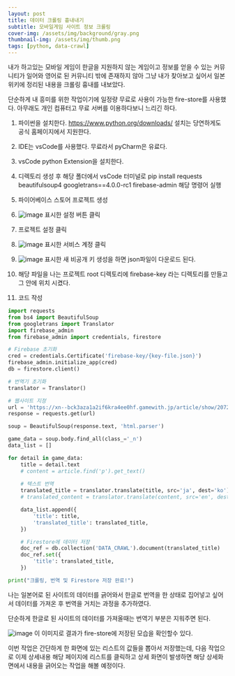 ```yaml
---
layout: post
title: 데이터 크롤링 흉내내기
subtitle: 모바일게임 사이트 정보 크롤링
cover-img: /assets/img/background/gray.png
thumbnail-img: /assets/img/thumb.png
tags: [python, data-crawl]
---
```


내가 하고있는 모바일 게임이 한글을 지원하지 않는 게임이고 정보를 얻을 수 있는 커뮤니티가 일어와 영어로 된 커뮤니티 밖에 존재하지 않아 그냥 내가 찾아보고 싶어서 일본 위키에 정리된 내용을 크롤링 흉내를 내보았다.

단순하게 내 흥미를 위한 작업이기에 일정량 무료로 사용이 가능한 fire-store를 사용했다. 아무래도 개인 컴퓨터고 무료 서버를 이용하다보니 느리긴 하다.

1. 파이썬을 설치한다. https://www.python.org/downloads/ 설치는 당연하게도 공식 홈페이지에서 지원한다.

2. IDE는 vsCode를 사용했다. 무료라서 pyCharm은 유료다.
3. vsCode python Extension을 설치한다.

4. 디렉토리 생성 후 해당 폴더에서 vsCode 터미널로 pip install requests beautifulsoup4 googletrans==4.0.0-rc1 firebase-admin 해당 명령어 실행

5. 파이어베이스 스토어 프로젝트 생성

6.  ![image](https://github.com/sytp93/sytp93.github.io/assets/94149889/52e098b4-5c73-4f37-a006-bd693098a42b) 표시한 설정 버튼 클릭

7.  프로젝트 설정 클릭

8.  ![image](https://github.com/sytp93/sytp93.github.io/assets/94149889/38ed5853-ac5b-409e-b98e-c3f119518463) 표시한 서비스 계정 클릭

9.  ![image](https://github.com/sytp93/sytp93.github.io/assets/94149889/b14c7955-a75c-47d0-8da3-910d962946c9) 표시한 새 비공개 키 생성을 하면 json파일이 다운로드 된다.

10.  해당 파일을 나는 프로젝트 root 디렉토리에 firebase-key 라는 디렉토리를 만들고 그 안에 위치 시켰다.

11.  코드 작성
```python
import requests
from bs4 import BeautifulSoup
from googletrans import Translator
import firebase_admin
from firebase_admin import credentials, firestore

# Firebase 초기화
cred = credentials.Certificate('firebase-key/{key-file.json}')
firebase_admin.initialize_app(cred)
db = firestore.client()

# 번역기 초기화
translator = Translator()

# 웹사이트 지정
url = 'https://xn--bck3aza1a2if6kra4ee0hf.gamewith.jp/article/show/20722'
response = requests.get(url)

soup = BeautifulSoup(response.text, 'html.parser')

game_data = soup.body.find_all(class_='_n')
data_list = []

for detail in game_data:
    title = detail.text
    # content = article.find('p').get_text()
    
    # 텍스트 번역
    translated_title = translator.translate(title, src='ja', dest='ko').text
    # translated_content = translator.translate(content, src='en', dest='ko').text

    data_list.append({
        'title': title,
        'translated_title': translated_title,
    })

    # Firestore에 데이터 저장
    doc_ref = db.collection('DATA_CRAWL').document(translated_title)
    doc_ref.set({
        'title': translated_title,
    })

print("크롤링, 번역 및 Firestore 저장 완료!")
```

나는 일본어로 된 사이트의 데이터를 긁어와서 한글로 번역을 한 상태로 집어넣고 싶어서 데이터를 가져온 후 번역을 거치는 과정을 추가하였다.

단순하게 한글로 된 사이트의 데이터를 가져올때는 번역기 부분은 지워주면 된다.

![image](https://github.com/sytp93/sytp93.github.io/assets/94149889/697a1255-8174-45b6-af37-62707efceb02) 이 이미지로 결과가 fire-store에 저장된 모습을 확인할수 있다. 

이번 작업은 간단하게 한 화면에 있는 리스트의 값들을 뽑아서 저장했는데, 다음 작업으로 이제 상세내용 해당 페이지에 리스트를 클릭하고 상세 화면이 발생하면 해당 상세화면에서 내용을 긁어오는 작업을 해볼 예정이다.
